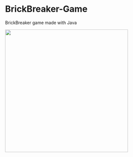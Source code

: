 # BrickBreaker-Game
BrickBreaker game made with Java

<img src="https://github.com/pacellidomonic/BrickBreaker-Game/assets/63662881/44188c8c-025a-4cb2-8081-a86c88b589c9" width="400"/>
